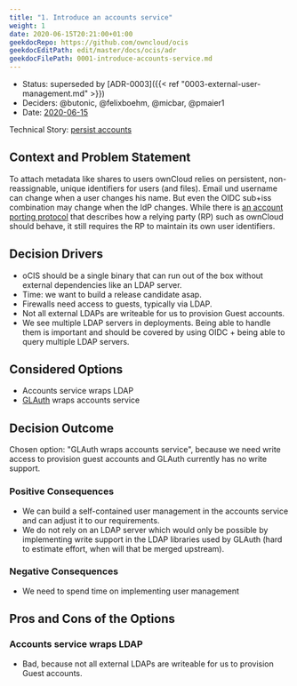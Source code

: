 ```yaml
---
title: "1. Introduce an accounts service"
weight: 1
date: 2020-06-15T20:21:00+01:00
geekdocRepo: https://github.com/owncloud/ocis
geekdocEditPath: edit/master/docs/ocis/adr
geekdocFilePath: 0001-introduce-accounts-service.md
---
```


* Status: superseded by [ADR-0003]({{< ref "0003-external-user-management.md" >}})
* Deciders: @butonic, @felixboehm, @micbar, @pmaier1
* Date: [2020-06-15](https://github.com/owncloud/ocis-accounts/pull/34/commits/2fd05e2b6fe2a47c687bd0c0bc5e1b5c48a585b2)

Technical Story: [persist accounts](https://github.com/owncloud/ocis-accounts/pull/34)

## Context and Problem Statement

To attach metadata like shares to users ownCloud relies on persistent, non-reassignable, unique identifiers for users (and files). Email und username can change when a user changes his name. But even the OIDC sub+iss combination may change when the IdP changes. While there is [an account porting protocol](https://openid.net/specs/openid-connect-account-porting-1_0.html) that describes how a relying party (RP) such as ownCloud should behave, it still requires the RP to maintain its own user identifiers.

## Decision Drivers

* oCIS should be a single binary that can run out of the box without external dependencies like an LDAP server.
* Time: we want to build a release candidate asap.
* Firewalls need access to guests, typically via LDAP.
* Not all external LDAPs are writeable for us to provision Guest accounts.
* We see multiple LDAP servers in deployments. Being able to handle them is important and should be covered by using OIDC + being able to query multiple LDAP servers.

## Considered Options

* Accounts service wraps LDAP
* [GLAuth](https://github.com/glauth/glauth) wraps accounts service

## Decision Outcome

Chosen option: "GLAuth wraps accounts service", because we need write access to provision guest accounts and GLAuth currently has no write support.

### Positive Consequences

* We can build a self-contained user management in the accounts service and can adjust it to our requirements.
* We do not rely on an LDAP server which would only be possible by implementing write support in the LDAP libraries used by GLAuth (hard to estimate effort, when will that be merged upstream).

### Negative Consequences

* We need to spend time on implementing user management

## Pros and Cons of the Options

### Accounts service wraps LDAP

* Bad, because not all external LDAPs are writeable for us to provision Guest accounts.
